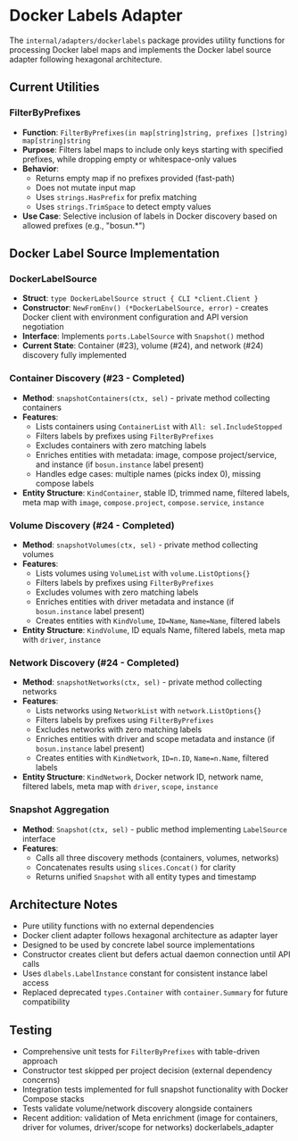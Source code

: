 # Docker Labels Adapter

The `internal/adapters/dockerlabels` package provides utility functions for processing Docker label maps and implements the Docker label source adapter following hexagonal architecture.

## Current Utilities

### FilterByPrefixes
- **Function**: `FilterByPrefixes(in map[string]string, prefixes []string) map[string]string`
- **Purpose**: Filters label maps to include only keys starting with specified prefixes, while dropping empty or whitespace-only values
- **Behavior**:
  - Returns empty map if no prefixes provided (fast-path)
  - Does not mutate input map
  - Uses `strings.HasPrefix` for prefix matching
  - Uses `strings.TrimSpace` to detect empty values
- **Use Case**: Selective inclusion of labels in Docker discovery based on allowed prefixes (e.g., "bosun.*")

## Docker Label Source Implementation

### DockerLabelSource
- **Struct**: `type DockerLabelSource struct { CLI *client.Client }`
- **Constructor**: `NewFromEnv() (*DockerLabelSource, error)` - creates Docker client with environment configuration and API version negotiation
- **Interface**: Implements `ports.LabelSource` with `Snapshot()` method
- **Current State**: Container (#23), volume (#24), and network (#24) discovery fully implemented

### Container Discovery (#23 - Completed)
- **Method**: `snapshotContainers(ctx, sel)` - private method collecting containers
- **Features**:
  - Lists containers using `ContainerList` with `All: sel.IncludeStopped`
  - Filters labels by prefixes using `FilterByPrefixes`
  - Excludes containers with zero matching labels
  - Enriches entities with metadata: image, compose project/service, and instance (if `bosun.instance` label present)
  - Handles edge cases: multiple names (picks index 0), missing compose labels
- **Entity Structure**: `KindContainer`, stable ID, trimmed name, filtered labels, meta map with `image`, `compose.project`, `compose.service`, `instance`

### Volume Discovery (#24 - Completed)
- **Method**: `snapshotVolumes(ctx, sel)` - private method collecting volumes
- **Features**:
  - Lists volumes using `VolumeList` with `volume.ListOptions{}`
  - Filters labels by prefixes using `FilterByPrefixes`
  - Excludes volumes with zero matching labels
  - Enriches entities with driver metadata and instance (if `bosun.instance` label present)
  - Creates entities with `KindVolume`, `ID=Name`, `Name=Name`, filtered labels
- **Entity Structure**: `KindVolume`, ID equals Name, filtered labels, meta map with `driver`, `instance`

### Network Discovery (#24 - Completed)
- **Method**: `snapshotNetworks(ctx, sel)` - private method collecting networks
- **Features**:
  - Lists networks using `NetworkList` with `network.ListOptions{}`
  - Filters labels by prefixes using `FilterByPrefixes`
  - Excludes networks with zero matching labels
  - Enriches entities with driver and scope metadata and instance (if `bosun.instance` label present)
  - Creates entities with `KindNetwork`, `ID=n.ID`, `Name=n.Name`, filtered labels
- **Entity Structure**: `KindNetwork`, Docker network ID, network name, filtered labels, meta map with `driver`, `scope`, `instance`

### Snapshot Aggregation
- **Method**: `Snapshot(ctx, sel)` - public method implementing `LabelSource` interface
- **Features**:
  - Calls all three discovery methods (containers, volumes, networks)
  - Concatenates results using `slices.Concat()` for clarity
  - Returns unified `Snapshot` with all entity types and timestamp

## Architecture Notes
- Pure utility functions with no external dependencies
- Docker client adapter follows hexagonal architecture as adapter layer
- Designed to be used by concrete label source implementations
- Constructor creates client but defers actual daemon connection until API calls
- Uses `dlabels.LabelInstance` constant for consistent instance label access
- Replaced deprecated `types.Container` with `container.Summary` for future compatibility

## Testing
- Comprehensive unit tests for `FilterByPrefixes` with table-driven approach
- Constructor test skipped per project decision (external dependency concerns)
- Integration tests implemented for full snapshot functionality with Docker Compose stacks
- Tests validate volume/network discovery alongside containers
- Recent addition: validation of Meta enrichment (image for containers, driver for volumes, driver/scope for networks)</content>
<parameter name="memory_name">dockerlabels_adapter
